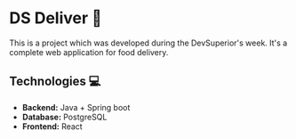 # DS Deliver :motor_scooter:
This is a project which was developed during the DevSuperior's week.
It's a complete web application for food delivery.

## Technologies :computer:
* **Backend:** Java + Spring boot
* **Database:** PostgreSQL
* **Frontend:** React 
